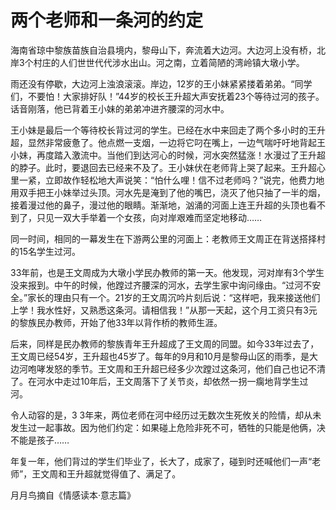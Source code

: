 # 两个老师和一条河的约定

海南省琼中黎族苗族自治县境内，黎母山下，奔流着大边河。大边河上没有桥，北岸3个村庄的人们世世代代涉水出山。河之南，立着简陋的湾岭镇大墩小学。 

雨还没有停歇，大边河上浊浪滚滚。岸边，12岁的王小妹紧紧搂着弟弟。“同学们，不要怕！大家排好队！”44岁的校长王升超大声安抚着23个等待过河的孩子。话音刚落，他已背着王小妹的弟弟冲进齐腰深的河水中。 

王小妹是最后一个等待校长背过河的学生。已经在水中来回走了两个多小时的王升超，显然非常疲惫了。他点燃一支烟，一边将它叼在嘴上，一边气喘吁吁地背起王小妹，再度踏入激流中。当他们到达河心的时候，河水突然猛涨！水漫过了王升超的脖子。此时，要退回去已经来不及了。王小妹伏在老师背上哭了起来。王升超心里一紧，立即故作轻松地大声说笑：“怕什么哩！信不过老师吗？”说完，他费力地用双手把王小妹举过头顶。河水先是淹到了他的嘴巴，浇灭了他只抽了一半的烟，接着漫过他的鼻子，漫过他的眼睛。渐渐地，汹涌的河面上连王升超的头顶也看不到了，只见一双大手举着一个女孩，向对岸艰难而坚定地移动…… 

同一时间，相同的一幕发生在下游两公里的河面上：老教师王文周正在背送搭择村的15名学生过河。 

33年前，也是王文周成为大墩小学民办教师的第一天。他发现，河对岸有3个学生没来报到。中午的时候，他蹚过齐腰深的河水，去学生家中询问缘由。“过河不安全。”家长的理由只有一个。21岁的王文周沉吟片刻后说：“这样吧，我来接送他们上学！我水性好，又熟悉这条河。请相信我！”从那一天起，这个月工资只有3元的黎族民办教师，开始了他33年以背作桥的教师生涯。 

后来，同样是民办教师的黎族青年王升超成了王文周的同盟。如今33年过去了，王文周已经54岁，王升超也45岁了。每年的9月和10月是黎母山区的雨季，是大边河咆哮发怒的季节。王文周和王升超已经多少次蹚过这条河，他们自己也记不清了。在河水中走过10年后，王文周落下了关节炎，却依然一拐一瘸地背学生过河。 

令人动容的是，3 3年来，两位老师在河中经历过无数次生死攸关的险情，却从未发生过一起事故。因为他们约定：如果碰上危险非死不可，牺牲的只能是他俩，决不能是孩子…… 

年复一年，他们背过的学生们毕业了，长大了，成家了，碰到时还喊他们一声“老师”，王文周和王升超就觉得值了、满足了。 

月月鸟摘自《情感读本·意志篇》